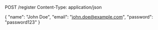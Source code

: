 POST /register
Content-Type: application/json

{
    "name": "John Doe",
    "email": "john.doe@example.com",
    "password": "password123"
}
